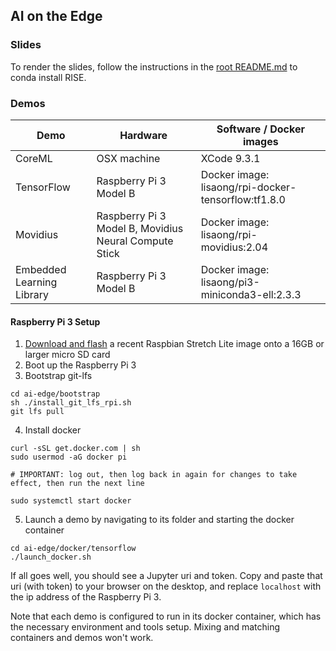 ## AI on the Edge

### Slides
To render the slides, follow the instructions in the [root README.md](../master/README.md) to conda install RISE.

### Demos
|Demo|Hardware|Software / Docker images|
|--|--|--|
|CoreML|OSX machine|XCode 9.3.1|
|TensorFlow|Raspberry Pi 3 Model B|Docker image: lisaong/rpi-docker-tensorflow:tf1.8.0|
|Movidius|Raspberry Pi 3 Model B, Movidius Neural Compute Stick|Docker image: lisaong/rpi-movidius:2.04|
|Embedded Learning Library|Raspberry Pi 3 Model B|Docker image: lisaong/pi3-miniconda3-ell:2.3.3|

#### Raspberry Pi 3 Setup

1. [Download and flash](https://www.raspberrypi.org/downloads/raspbian) a recent Raspbian Stretch Lite image onto a 16GB or larger micro SD card
2. Boot up the Raspberry Pi 3
3. Bootstrap git-lfs
```
cd ai-edge/bootstrap
sh ./install_git_lfs_rpi.sh
git lfs pull
```
4. Install docker
```
curl -sSL get.docker.com | sh
sudo usermod -aG docker pi

# IMPORTANT: log out, then log back in again for changes to take effect, then run the next line

sudo systemctl start docker
```
5. Launch a demo by navigating to its folder and starting the docker container
```
cd ai-edge/docker/tensorflow
./launch_docker.sh
```
If all goes well, you should see a Jupyter uri and token. Copy and paste that uri (with token) to your browser on the desktop, and replace `localhost` with the ip address of the Raspberry Pi 3.

Note that each demo is configured to run in its docker container, which has the necessary environment and tools setup. Mixing and matching containers and demos won't work.
